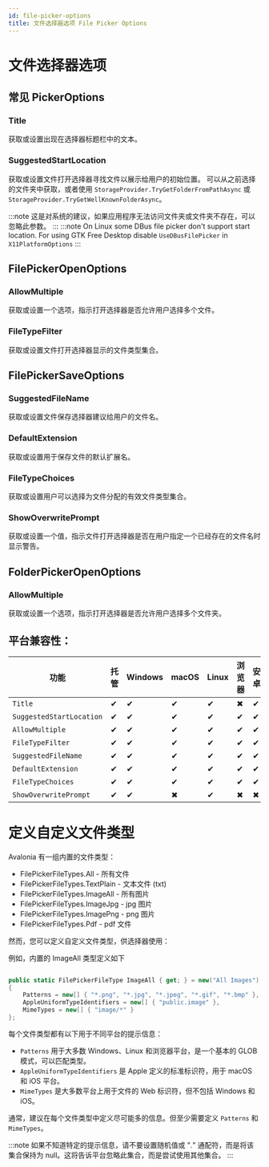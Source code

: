 ```yaml
---
id: file-picker-options
title: 文件选择器选项 File Picker Options
---
```


# 文件选择器选项

## 常见 PickerOptions

### Title

获取或设置出现在选择器标题栏中的文本。

### SuggestedStartLocation

获取或设置文件打开选择器寻找文件以展示给用户的初始位置。
可以从之前选择的文件夹中获取，或者使用 `StorageProvider.TryGetFolderFromPathAsync` 或 `StorageProvider.TryGetWellKnownFolderAsync`。

:::note
这是对系统的建议，如果应用程序无法访问文件夹或文件夹不存在，可以忽略此参数。
:::
:::note
On Linux some DBus file picker don't support start location. For using GTK Free Desktop disable `UseDBusFilePicker` in `X11PlatformOptions`
:::

## FilePickerOpenOptions

### AllowMultiple

获取或设置一个选项，指示打开选择器是否允许用户选择多个文件。

### FileTypeFilter

获取或设置文件打开选择器显示的文件类型集合。

## FilePickerSaveOptions

### SuggestedFileName

获取或设置文件保存选择器建议给用户的文件名。

### DefaultExtension

获取或设置用于保存文件的默认扩展名。

### FileTypeChoices

获取或设置用户可以选择为文件分配的有效文件类型集合。

### ShowOverwritePrompt

获取或设置一个值，指示文件打开选择器是否在用户指定一个已经存在的文件名时显示警告。

## FolderPickerOpenOptions

### AllowMultiple

获取或设置一个选项，指示打开选择器是否允许用户选择多个文件夹。

## 平台兼容性：

| 功能        | 托管 |  Windows | macOS | Linux | 浏览器 | 安卓 |  iOS |
|---------------|-------|-------|-------|-------|-------|-------|-------|
| `Title` | ✔ | ✔ | ✔ | ✔ | ✖ | ✔ | ✔ |
| `SuggestedStartLocation` | ✔ | ✔ | ✔ | ✔ | ✔ | ✔ | ✔ |
| `AllowMultiple` | ✔ | ✔ | ✔ | ✔ | ✔ | ✔ | ✔ |
| `FileTypeFilter` | ✔ | ✔ | ✔ | ✔ | ✔ | ✔ | ✔ |
| `SuggestedFileName` | ✔ | ✔ | ✔ | ✔ | ✔ | ✔ | ✖ |
| `DefaultExtension` | ✔ | ✔ | ✔ | ✔ | ✔ | ✔ | ✖ |
| `FileTypeChoices` | ✔ | ✔ | ✔ | ✔ | ✔ | ✔ | ✖ |
| `ShowOverwritePrompt` | ✔ | ✔ | ✖ | ✔ | ✖ | ✖ | ✖ |

# 定义自定义文件类型

Avalonia 有一组内置的文件类型：

- FilePickerFileTypes.All - 所有文件
- FilePickerFileTypes.TextPlain - 文本文件 (txt)
- FilePickerFileTypes.ImageAll - 所有图片
- FilePickerFileTypes.ImageJpg - jpg 图片
- FilePickerFileTypes.ImagePng - png 图片
- FilePickerFileTypes.Pdf - pdf 文件

然而，您可以定义自定义文件类型，供选择器使用：

例如，内置的 ImageAll 类型定义如下
```cs

public static FilePickerFileType ImageAll { get; } = new("All Images")
{
    Patterns = new[] { "*.png", "*.jpg", "*.jpeg", "*.gif", "*.bmp" },
    AppleUniformTypeIdentifiers = new[] { "public.image" },
    MimeTypes = new[] { "image/*" }
};
```

每个文件类型都有以下用于不同平台的提示信息：
- `Patterns` 用于大多数 Windows、Linux 和浏览器平台，是一个基本的 GLOB 模式，可以匹配类型。
- `AppleUniformTypeIdentifiers` 是 Apple 定义的标准标识符，用于 macOS 和 iOS 平台。
- `MimeTypes` 是大多数平台上用于文件的 Web 标识符，但不包括 Windows 和 iOS。

通常，建议在每个文件类型中定义尽可能多的信息。但至少需要定义 `Patterns` 和 `MimeTypes`。

:::note
如果不知道特定的提示信息，请不要设置随机值或 "*.*" 通配符，而是将该集合保持为 null。这将告诉平台忽略此集合，而是尝试使用其他集合。
:::